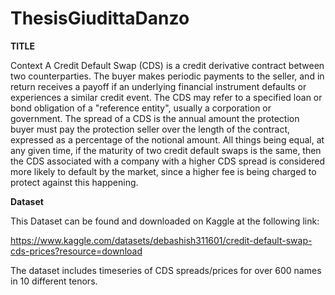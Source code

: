 # ThesisGiudittaDanzo

**TITLE**

Context
A Credit Default Swap (CDS) is a credit derivative contract between two counterparties. The buyer makes periodic payments to the seller, and in 
return receives a payoff if an underlying financial instrument defaults or experiences a similar credit event. The CDS may refer to a specified loan or 
bond obligation of a "reference entity", usually a corporation or government. The spread of a CDS is the annual amount the protection buyer must pay 
the protection seller over the length of the contract, expressed as a percentage of the notional amount. All things being equal, at any given time, if the maturity 
of two credit default swaps is the same, then the CDS associated with a company with a higher CDS spread is considered more likely to default by the market, since a higher 
fee is being charged to protect against this happening.



**Dataset**

This Dataset can be found and downloaded on Kaggle at the following link:

https://www.kaggle.com/datasets/debashish311601/credit-default-swap-cds-prices?resource=download

The dataset includes timeseries of CDS spreads/prices for over 600 names in 10 different tenors.

